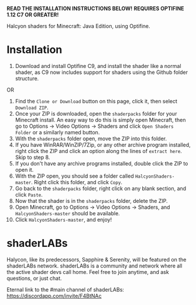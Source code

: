 **READ THE INSTALLATION INSTRUCTIONS BELOW!**
**REQUIRES OPTIFINE 1.12 C7 OR GREATER!**

Halcyon shaders for Minecraft: Java Edition, using Optifine.

# Installation
1. Download and install Optifine C9, and install the shader like a normal shader, as C9 now includes support for shaders using the Github folder structure.

OR

1. Find the `Clone or Download` button on this page, click it, then select `Download ZIP`.
2. Once your ZIP is downloaded, open the `shaderpacks` folder for your Minecraft install. An easy way to do this is simply open Minecraft, then go to Options -> Video Options -> Shaders and click `Open Shaders Folder` or a similarly named button.
3. With the `shaderpacks` folder open, move the ZIP into this folder.
4. If you have WinRAR/WinZIP/7Zip, or any other archive program installed, right click the ZIP and click an option along the lines of `extract here`. Skip to step 8.
5. If you don't have any archive programs installed, double click the ZIP to open it.
6. With the ZIP open, you should see a folder called `HalcyonShaders-master`. Right click this folder, and click `Copy`.
7. Go back to the `shaderpacks` folder, right click on any blank section, and click `Paste`.
8. Now that the shader is in the `shaderpacks` folder, delete the ZIP.
9. Open Minecraft, go to Options -> Video Options -> Shaders, and `HalcyonShaders-master` should be available.
10. Click `HalcyonShaders-master`, and enjoy!

# shaderLABs
Halycon, like its predecessors, Sapphire & Serenity, will be featured on the shaderLABs network.
shaderLABs is a community and network where all the active shader devs call home.
Feel free to join anytime, and ask questions, or just chat.

Eternal link to the #main channel of shaderLABs:  https://discordapp.com/invite/F4BtNAc
